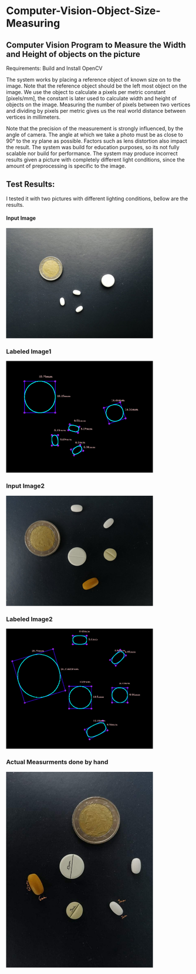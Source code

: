 # Computer-Vision-Object-Size-Measuring

## Computer Vision Program to Measure the Width and Height of objects on the picture

Requirements: Build and Install OpenCV

The system works by placing a reference object of known size on to the image.
Note that the reference object should be the left most object on the image.
We use the object to calculate a pixels per metric constant [pixels/mm],
the constant is later used to calculate width and height of objects on the image.
Measuring the number of pixels between two vertices and dividing by
pixels per metric gives us the real world distance between vertices in millimeters.

Note that the precision of the measurement is strongly influenced, by the angle of
camera. The angle at which we take a photo must be as close to 90&deg; to the xy plane
as possible. Factors such as lens distortion also impact the result. The system was build for education purposes, 
so its not fully scalable nor build for performance. The system may produce incorrect results given a picture 
with completely different light conditions, since the amount of preprocessing is specific to the image.
 
## Test Results:
I tested it with two pictures with different lighting conditions, bellow are the results.

#### Input Image
<img src="test_image1.jpg" width="400">

### Labeled Image1
<img src="test_image1_results.jpg" width="400">

### Input Image2 
<img src="test_image2.jpg" width="400">

### Labeled Image2
<img src="test_image2_results.jpg" width="400">
 
### Actual Measurments done by hand
<img src="real.jpg" width="400">
  
    
